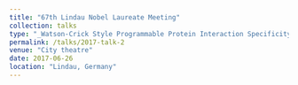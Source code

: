 ```yaml
---
title: "67th Lindau Nobel Laureate Meeting"
collection: talks
type: "_Watson-Crick Style Programmable Protein Interaction Specificity_"
permalink: /talks/2017-talk-2
venue: "City theatre"
date: 2017-06-26
location: "Lindau, Germany"
---
```

